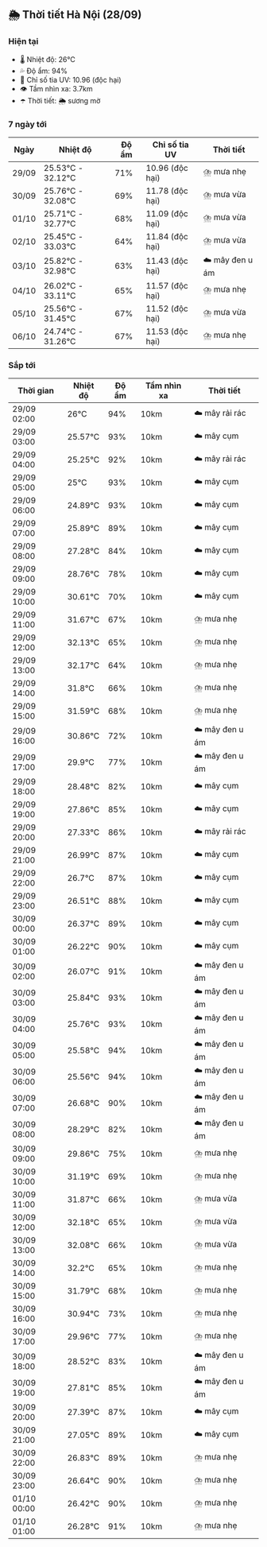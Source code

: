 ## 🌦️ Thời tiết Hà Nội (28/09)

### Hiện tại

- 🌡️ Nhiệt độ: 26℃
- 💦 Độ ẩm: 94%
- 🌟 Chỉ số tia UV: 10.96 (độc hại)
- 👁️ Tầm nhìn xa: 3.7km
- ☂️ Thời tiết: 🌦️ sương mờ

### 7 ngày tới

| Ngày | Nhiệt độ | Độ ẩm | Chỉ số tia UV | Thời tiết |
| --- | --- | --- | --- | --- |
| 29/09 | 25.53℃ - 32.12℃ | 71% | 10.96 (độc hại) | ⛈️ mưa nhẹ |
| 30/09 | 25.76℃ - 32.08℃ | 69% | 11.78 (độc hại) | ⛈️ mưa vừa |
| 01/10 | 25.71℃ - 32.77℃ | 68% | 11.09 (độc hại) | ⛈️ mưa vừa |
| 02/10 | 25.45℃ - 33.03℃ | 64% | 11.84 (độc hại) | ⛈️ mưa vừa |
| 03/10 | 25.82℃ - 32.98℃ | 63% | 11.43 (độc hại) | ☁️ mây đen u ám |
| 04/10 | 26.02℃ - 33.11℃ | 65% | 11.57 (độc hại) | ⛈️ mưa nhẹ |
| 05/10 | 25.56℃ - 31.45℃ | 67% | 11.52 (độc hại) | ⛈️ mưa vừa |
| 06/10 | 24.74℃ - 31.26℃ | 67% | 11.53 (độc hại) | ⛈️ mưa nhẹ |

### Sắp tới

| Thời gian | Nhiệt độ | Độ ẩm | Tầm nhìn xa | Thời tiết |
| --- | --- | --- | --- | --- |
| 29/09 02:00 | 26℃ | 94% | 10km | ☁️ mây rải rác |
| 29/09 03:00 | 25.57℃ | 93% | 10km | ☁️ mây cụm |
| 29/09 04:00 | 25.25℃ | 92% | 10km | ☁️ mây rải rác |
| 29/09 05:00 | 25℃ | 93% | 10km | ☁️ mây cụm |
| 29/09 06:00 | 24.89℃ | 93% | 10km | ☁️ mây cụm |
| 29/09 07:00 | 25.89℃ | 89% | 10km | ☁️ mây cụm |
| 29/09 08:00 | 27.28℃ | 84% | 10km | ☁️ mây cụm |
| 29/09 09:00 | 28.76℃ | 78% | 10km | ☁️ mây cụm |
| 29/09 10:00 | 30.61℃ | 70% | 10km | ☁️ mây cụm |
| 29/09 11:00 | 31.67℃ | 67% | 10km | ⛈️ mưa nhẹ |
| 29/09 12:00 | 32.13℃ | 65% | 10km | ⛈️ mưa nhẹ |
| 29/09 13:00 | 32.17℃ | 64% | 10km | ⛈️ mưa nhẹ |
| 29/09 14:00 | 31.8℃ | 66% | 10km | ⛈️ mưa nhẹ |
| 29/09 15:00 | 31.59℃ | 68% | 10km | ⛈️ mưa nhẹ |
| 29/09 16:00 | 30.86℃ | 72% | 10km | ☁️ mây đen u ám |
| 29/09 17:00 | 29.9℃ | 77% | 10km | ☁️ mây đen u ám |
| 29/09 18:00 | 28.48℃ | 82% | 10km | ☁️ mây cụm |
| 29/09 19:00 | 27.86℃ | 85% | 10km | ☁️ mây cụm |
| 29/09 20:00 | 27.33℃ | 86% | 10km | ☁️ mây rải rác |
| 29/09 21:00 | 26.99℃ | 87% | 10km | ☁️ mây cụm |
| 29/09 22:00 | 26.7℃ | 87% | 10km | ☁️ mây cụm |
| 29/09 23:00 | 26.51℃ | 88% | 10km | ☁️ mây cụm |
| 30/09 00:00 | 26.37℃ | 89% | 10km | ☁️ mây cụm |
| 30/09 01:00 | 26.22℃ | 90% | 10km | ☁️ mây cụm |
| 30/09 02:00 | 26.07℃ | 91% | 10km | ☁️ mây đen u ám |
| 30/09 03:00 | 25.84℃ | 93% | 10km | ☁️ mây đen u ám |
| 30/09 04:00 | 25.76℃ | 93% | 10km | ☁️ mây đen u ám |
| 30/09 05:00 | 25.58℃ | 94% | 10km | ☁️ mây đen u ám |
| 30/09 06:00 | 25.56℃ | 94% | 10km | ☁️ mây đen u ám |
| 30/09 07:00 | 26.68℃ | 90% | 10km | ☁️ mây đen u ám |
| 30/09 08:00 | 28.29℃ | 82% | 10km | ☁️ mây đen u ám |
| 30/09 09:00 | 29.86℃ | 75% | 10km | ⛈️ mưa nhẹ |
| 30/09 10:00 | 31.19℃ | 69% | 10km | ⛈️ mưa nhẹ |
| 30/09 11:00 | 31.87℃ | 66% | 10km | ⛈️ mưa vừa |
| 30/09 12:00 | 32.18℃ | 65% | 10km | ⛈️ mưa vừa |
| 30/09 13:00 | 32.08℃ | 66% | 10km | ⛈️ mưa vừa |
| 30/09 14:00 | 32.2℃ | 65% | 10km | ⛈️ mưa nhẹ |
| 30/09 15:00 | 31.79℃ | 68% | 10km | ⛈️ mưa nhẹ |
| 30/09 16:00 | 30.94℃ | 73% | 10km | ⛈️ mưa nhẹ |
| 30/09 17:00 | 29.96℃ | 77% | 10km | ⛈️ mưa nhẹ |
| 30/09 18:00 | 28.52℃ | 83% | 10km | ☁️ mây đen u ám |
| 30/09 19:00 | 27.81℃ | 85% | 10km | ☁️ mây đen u ám |
| 30/09 20:00 | 27.39℃ | 87% | 10km | ☁️ mây cụm |
| 30/09 21:00 | 27.05℃ | 89% | 10km | ☁️ mây cụm |
| 30/09 22:00 | 26.83℃ | 89% | 10km | ⛈️ mưa nhẹ |
| 30/09 23:00 | 26.64℃ | 90% | 10km | ⛈️ mưa nhẹ |
| 01/10 00:00 | 26.42℃ | 90% | 10km | ⛈️ mưa nhẹ |
| 01/10 01:00 | 26.28℃ | 91% | 10km | ⛈️ mưa nhẹ |
